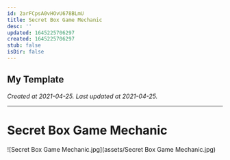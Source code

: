 ```yaml
---
id: 2arFCpsA0vHOvU678BLmU
title: Secret Box Game Mechanic
desc: ''
updated: 1645225706297
created: 1645225706297
stub: false
isDir: false
---
```

My Template
---

_Created at 2021-04-25._
_Last updated at 2021-04-25._




---

# Secret Box Game Mechanic


![Secret Box Game Mechanic.jpg](assets/Secret Box Game Mechanic.jpg)

